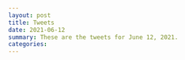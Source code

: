 ```yaml
---
layout: post
title: Tweets
date: 2021-06-12
summary: These are the tweets for June 12, 2021.
categories:
---
```


